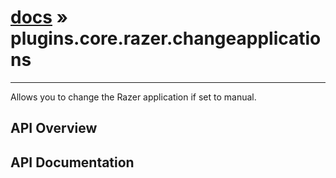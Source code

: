 # [docs](index.md) » plugins.core.razer.changeapplications
---

Allows you to change the Razer application if set to manual.

## API Overview

## API Documentation

